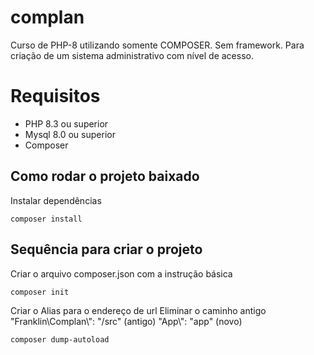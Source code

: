 # complan
Curso de PHP-8 utilizando somente COMPOSER. 
Sem framework. 
Para criação de um sistema administrativo com nível de acesso.

# Requisitos

* PHP 8.3 ou superior
* Mysql 8.0 ou superior
* Composer 

## Como rodar o projeto baixado 

Instalar dependências
```
composer install
```


## Sequência para criar o projeto

Criar o arquivo composer.json com a instrução básica
```
composer init
```
Criar o Alias para o endereço de url
Eliminar o caminho antigo 
"Franklin\\Complan\\": "/src" (antigo)
"App\\": "app" (novo)

```
composer dump-autoload
```

